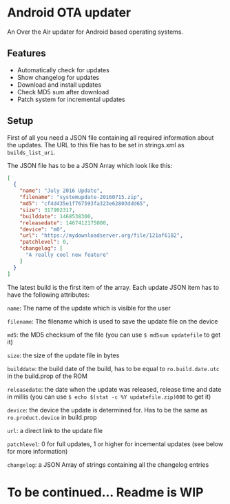 # Android OTA updater
An Over the Air updater for Android based operating systems.

## Features
- Automatically check for updates
- Show changelog for updates
- Download and install updates
- Check MD5 sum after download
- Patch system for incremental updates

## Setup
First of all you need a JSON file containing all required information about the updates. The URL to this file has to be set in strings.xml as `builds_list_uri`.

The JSON file has to be a JSON Array which look like this:
```json
[
  {
    "name": "July 2016 Update",
    "filename": "systemupdate-20160715.zip",
    "md5": "cf4d435e1f767593fa323e62803ddd65",
    "size": 317902317,
    "builddate": 1468538300,
    "releasedate": 1467412175000,
    "device": "m0",
    "url": "https://mydownloadserver.org/file/121af6182",
    "patchlevel": 0,
    "changelog": [
      "A really cool new feature"
    ]
  }
]
```
The latest build is the first item of the array.
Each update JSON item has to have the following attributes:

`name`: The name of the update which is visible for the user

`filename`: The filename which is used to save the update file on the device

`md5`: the MD5 checksum of the file (you can use `$ md5sum updatefile` to get it)

`size`: the size of the update file in bytes

`builddate`: the build date of the build, has to be equal to `ro.build.date.utc` in the build.prop of the ROM

`releasedate`: the date when the update was released, release time and date in millis (you can use `$ echo $(stat -c %Y updatefile.zip)000` to get it)

`device`: the device the update is determined for. Has to be the same as `ro.product.device` in build.prop

`url`: a direct link to the update file

`patchlevel`: 0 for full updates, 1 or higher for incemental updates (see below for more information)

`changelog`: a JSON Array of strings containing all the changelog entries

# To be continued... Readme is WIP
